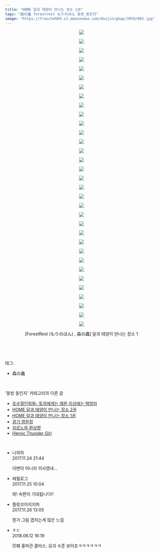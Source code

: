```yaml
---
title: "HOME 달과 태양이 만나는 장소 1권"
tags: "森の蟲 forestrest もりのほん 동방_동인지"
image: "https://franch4569.s3.amazonaws.com/doujin/ghap/3959/001.jpg"
---
```

<div class="article">
<p style="text-align: center; clear: none; float: none;"><img src="{{ site.imgserver2 }}/ghap/3959/001.jpg"/></p>
<p style="text-align: center; clear: none; float: none;"><img src="{{ site.imgserver2 }}/ghap/3959/002.jpg"/></p>
<p style="text-align: center; clear: none; float: none;"><img src="{{ site.imgserver2 }}/ghap/3959/003.jpg"/></p>
<p style="text-align: center; clear: none; float: none;"><img src="{{ site.imgserver2 }}/ghap/3959/004.jpg"/></p>
<p style="text-align: center; clear: none; float: none;"><img src="{{ site.imgserver2 }}/ghap/3959/005.jpg"/></p>
<p style="text-align: center; clear: none; float: none;"><img src="{{ site.imgserver2 }}/ghap/3959/006.jpg"/></p>
<p style="text-align: center; clear: none; float: none;"><img src="{{ site.imgserver2 }}/ghap/3959/007.jpg"/></p>
<p style="text-align: center; clear: none; float: none;"><img src="{{ site.imgserver2 }}/ghap/3959/008.jpg"/></p>
<p style="text-align: center; clear: none; float: none;"><img src="{{ site.imgserver2 }}/ghap/3959/009.jpg"/></p>
<p style="text-align: center; clear: none; float: none;"><img src="{{ site.imgserver2 }}/ghap/3959/010.jpg"/></p>
<p style="text-align: center; clear: none; float: none;"><img src="{{ site.imgserver2 }}/ghap/3959/011.jpg"/></p>
<p style="text-align: center; clear: none; float: none;"><img src="{{ site.imgserver2 }}/ghap/3959/012.jpg"/></p>
<p style="text-align: center; clear: none; float: none;"><img src="{{ site.imgserver2 }}/ghap/3959/013.jpg"/></p>
<p style="text-align: center; clear: none; float: none;"><img src="{{ site.imgserver2 }}/ghap/3959/014.jpg"/></p>
<p style="text-align: center; clear: none; float: none;"><img src="{{ site.imgserver2 }}/ghap/3959/015.jpg"/></p>
<p style="text-align: center; clear: none; float: none;"><img src="{{ site.imgserver2 }}/ghap/3959/016.jpg"/></p>
<p style="text-align: center; clear: none; float: none;"><img src="{{ site.imgserver2 }}/ghap/3959/017.jpg"/></p>
<p style="text-align: center; clear: none; float: none;"><img src="{{ site.imgserver2 }}/ghap/3959/018.jpg"/></p>
<p style="text-align: center; clear: none; float: none;"><img src="{{ site.imgserver2 }}/ghap/3959/019.jpg"/></p>
<p style="text-align: center; clear: none; float: none;"><img src="{{ site.imgserver2 }}/ghap/3959/020.jpg"/></p>
<p style="text-align: center; clear: none; float: none;"><img src="{{ site.imgserver2 }}/ghap/3959/021.jpg"/></p>
<p style="text-align: center; clear: none; float: none;"><img src="{{ site.imgserver2 }}/ghap/3959/022.jpg"/></p>
<p style="text-align: center; clear: none; float: none;"><img src="{{ site.imgserver2 }}/ghap/3959/023.jpg"/></p>
<p style="text-align: center; clear: none; float: none;"><img src="{{ site.imgserver2 }}/ghap/3959/024.jpg"/></p>
<p style="text-align: center; clear: none; float: none;"><img src="{{ site.imgserver2 }}/ghap/3959/025.jpg"/></p>
<p style="text-align: center; clear: none; float: none;"><img src="{{ site.imgserver2 }}/ghap/3959/026.jpg"/></p>
<p style="text-align: center; clear: none; float: none;"><img src="{{ site.imgserver2 }}/ghap/3959/027.jpg"/></p>
<p style="text-align: center; clear: none; float: none;"><img src="{{ site.imgserver2 }}/ghap/3959/028.jpg"/></p>
<p style="text-align: center; clear: none; float: none;"><img src="{{ site.imgserver2 }}/ghap/3959/029.jpg"/></p>
<p style="text-align: center; clear: none; float: none;"><img src="{{ site.imgserver2 }}/ghap/3959/030.jpg"/></p>
<p style="text-align: center; clear: none; float: none;"><img src="{{ site.imgserver2 }}/ghap/3959/031.jpg"/></p>
<p style="text-align: center; clear: none; float: none;"><img src="{{ site.imgserver2 }}/ghap/3959/032.jpg"/></p>
<p style="text-align: center; clear: none; float: none;"><img src="{{ site.imgserver2 }}/ghap/3959/033.jpg"/></p>
<p style="text-align: center; clear: none; float: none;">[ForestRest (もりのほん) , 森の蟲] 달과 태양이 만나는 장소 1</p>
<p><br/></p>
</div><br/>
<div class="tagTrail">
<p>태그: </p>
<ul>
<li>森の蟲</li>
</ul>
</div><br/>
<div class="another">
<p>'동방 동인지' 카테고리의 다른 글</p>
<ul>
<li><a href="/ghap_3981">조수월인희화- 토끼에게는 제문,지상에는 떡방아</a></li>
<li><a href="/ghap_3970">HOME 달과 태양이 만나는 장소 2권</a></li>
<li><a href="/ghap_3959">HOME 달과 태양이 만나는 장소 1권</a></li>
<li><a href="/ghap_3954">광기 영원정</a></li>
<li><a href="/ghap_3953">치르노와 환상향</a></li>
<li><a href="/ghap_3952">Heroic Thunder Girl</a></li>
</ul>
</div><br/>
<div class="cb_module cb_fluid">
<div class="cb_wrt cb_profile">
<div class="comment">
<ul>
<li class="cb_thumb_off" id="comment15136854">
<div class="cb_comment_area">
<div class="cb_info_area">
<div class="cb_section">
<span class="cb_nick_name">나하하</span>
</div>
<div class="cb_section">
<span class="cb_date">2017.11.24 21:44 </span>
</div>
</div>
<div class="cb_dsc_comment">
<p class="cb_dsc">
											이변이 아니라 이사였내…
										</p>
</div>
</div></li>
<li class="cb_thumb_off" id="comment15137133">
<div class="cb_comment_area">
<div class="cb_info_area">
<div class="cb_section">
<span class="cb_nick_name">에필로그</span>
</div>
<div class="cb_section">
<span class="cb_date">2017.11.25 10:04 </span>
</div>
</div>
<div class="cb_dsc_comment">
<p class="cb_dsc">
											와! 속편이 기대됩니다!!
										</p>
</div>
</div></li>
<li class="cb_thumb_off" id="comment15137700">
<div class="cb_comment_area">
<div class="cb_info_area">
<div class="cb_section">
<span class="cb_nick_name">플랑코이지지파</span>
</div>
<div class="cb_section">
<span class="cb_date">2017.11.26 13:05 </span>
</div>
</div>
<div class="cb_dsc_comment">
<p class="cb_dsc">
											뭔가 그림 겹치는게 많은 느낌
										</p>
</div>
</div></li>
<li class="cb_thumb_off" id="comment15269688">
<div class="cb_comment_area">
<div class="cb_info_area">
<div class="cb_section">
<span class="cb_nick_name">ㅈㄷ</span>
</div>
<div class="cb_section">
<span class="cb_date">2018.06.12 16:19 </span>
</div>
</div>
<div class="cb_dsc_comment">
<p class="cb_dsc">
											민폐 홍마관 클라스. 요괴 수준 보이죠ㅋㅋㅋㅋㅋㅋ
										</p>
</div>
</div></li>
</ul>
</div>
</div><!-- commentList close -->
</div><br/>
